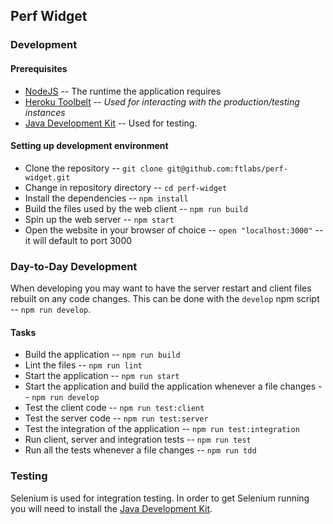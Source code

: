 ## Perf Widget

### Development

#### Prerequisites
- [NodeJS](https://nodejs.org/en/) -- The runtime the application requires
- [Heroku Toolbelt](https://toolbelt.heroku.com/) -- _Used for interacting with the production/testing instances_
- [Java Development Kit](http://www.oracle.com/technetwork/java/javase/downloads/index.html) -- Used for testing.

#### Setting up development environment
- Clone the repository -- `git clone git@github.com:ftlabs/perf-widget.git`
- Change in repository directory -- `cd perf-widget`
- Install the dependencies -- `npm install`
- Build the files used by the web client -- `npm run build`
- Spin up the web server -- `npm start`
- Open the website in your browser of choice -- `open "localhost:3000"` -- it will default to port 3000

### Day-to-Day Development
When developing you may want to have the server restart and client files rebuilt on any code changes. This can be done with the `develop` npm script -- `npm run develop`.

#### Tasks
- Build the application -- `npm run build`
- Lint the files -- `npm run lint`
- Start the application -- `npm run start`
- Start the application and build the application whenever a file changes -- `npm run develop`
- Test the client code -- `npm run test:client`
- Test the server code -- `npm run test:server`
- Test the integration of the application -- `npm run test:integration`
- Run client, server and integration tests -- `npm run test`
- Run all the tests whenever a file changes -- `npm run tdd`

### Testing
Selenium is used for integration testing. In order to get Selenium running you will need to install the [Java Development Kit](http://www.oracle.com/technetwork/java/javase/downloads/index.html).
